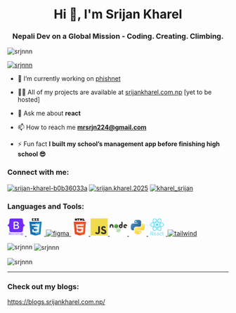 <h1 align="center">Hi 👋, I'm Srijan Kharel</h1>
<h3 align="center">Nepali Dev on a Global Mission - Coding. Creating. Climbing.</h3>

<p align="left"> <img src="https://komarev.com/ghpvc/?username=srjnnn&label=Profile%20views&color=0e75b6&style=flat" alt="srjnnn" /> </p>

<p align="left"> <a href="https://github.com/ryo-ma/github-profile-trophy"><img src="https://github-profile-trophy.vercel.app/?username=srjnnn" alt="srjnnn" /></a> </p>

- 🔭 I’m currently working on [phishnet](PhishNet-Nepal)

- 👨‍💻 All of my projects are available at [srijankharel.com.np](srijankharel.com.np) [yet to be hosted]

- 💬 Ask me about **react**

- 📫 How to reach me **mrsrjn224@gmail.com**

- ⚡ Fun fact **I built my school’s management app before finishing high school 😎**

<h3 align="left">Connect with me:</h3>
<p align="left">
  <a href="https://linkedin.com/in/srijan-kharel-b0b36033a" target="blank"><img align="center" src="https://raw.githubusercontent.com/rahuldkjain/github-profile-readme-generator/master/src/images/icons/Social/linked-in-alt.svg" alt="srijan-kharel-b0b36033a" height="30" width="40" /></a>
  <a href="https://fb.com/srijan.kharel.2025" target="blank"><img align="center" src="https://raw.githubusercontent.com/rahuldkjain/github-profile-readme-generator/master/src/images/icons/Social/facebook.svg" alt="srijan.kharel.2025" height="30" width="40" /></a>
  <a href="https://instagram.com/kharel_srijan" target="blank"><img align="center" src="https://raw.githubusercontent.com/rahuldkjain/github-profile-readme-generator/master/src/images/icons/Social/instagram.svg" alt="kharel_srijan" height="30" width="40" /></a>
</p>

<h3 align="left">Languages and Tools:</h3>
<p align="left"> 
  <a href="https://getbootstrap.com" target="_blank" rel="noreferrer"> <img src="https://raw.githubusercontent.com/devicons/devicon/master/icons/bootstrap/bootstrap-plain-wordmark.svg" alt="bootstrap" width="40" height="40"/> </a> 
  <a href="https://www.w3schools.com/css/" target="_blank" rel="noreferrer"> <img src="https://raw.githubusercontent.com/devicons/devicon/master/icons/css3/css3-original-wordmark.svg" alt="css3" width="40" height="40"/> </a> 
  <a href="https://www.figma.com/" target="_blank" rel="noreferrer"> <img src="https://www.vectorlogo.zone/logos/figma/figma-icon.svg" alt="figma" width="40" height="40"/> </a> 
  <a href="https://www.w3.org/html/" target="_blank" rel="noreferrer"> <img src="https://raw.githubusercontent.com/devicons/devicon/master/icons/html5/html5-original-wordmark.svg" alt="html5" width="40" height="40"/> </a> 
  <a href="https://developer.mozilla.org/en-US/docs/Web/JavaScript" target="_blank" rel="noreferrer"> <img src="https://raw.githubusercontent.com/devicons/devicon/master/icons/javascript/javascript-original.svg" alt="javascript" width="40" height="40"/> </a> 
  <a href="https://nodejs.org" target="_blank" rel="noreferrer"> <img src="https://raw.githubusercontent.com/devicons/devicon/master/icons/nodejs/nodejs-original-wordmark.svg" alt="nodejs" width="40" height="40"/> </a> 
  <a href="https://www.python.org" target="_blank" rel="noreferrer"> <img src="https://raw.githubusercontent.com/devicons/devicon/master/icons/python/python-original.svg" alt="python" width="40" height="40"/> </a> 
  <a href="https://reactjs.org/" target="_blank" rel="noreferrer"> <img src="https://raw.githubusercontent.com/devicons/devicon/master/icons/react/react-original-wordmark.svg" alt="react" width="40" height="40"/> </a> 
  <a href="https://tailwindcss.com/" target="_blank" rel="noreferrer"> <img src="https://www.vectorlogo.zone/logos/tailwindcss/tailwindcss-icon.svg" alt="tailwind" width="40" height="40"/> </a> 
</p>

<p><img align="left" src="https://github-readme-stats.vercel.app/api/top-langs?username=srjnnn&show_icons=true&locale=en&layout=compact" alt="srjnnn" /></p>

<p>&nbsp;<img align="center" src="https://github-readme-stats.vercel.app/api?username=srjnnn&show_icons=true&locale=en" alt="srjnnn" /></p>

<p><img align="center" src="https://github-readme-streak-stats.herokuapp.com/?user=srjnnn&" alt="srjnnn" /></p>

---

<h3 align="left">Check out my blogs:</h3>
<p align="left">
  <a href="https://blogs.srijankharel.com.np/" target="_blank" rel="noopener noreferrer">https://blogs.srijankharel.com.np/</a>
</p>
